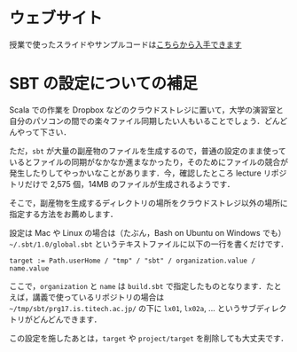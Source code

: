 # ウェブサイト

授業で使ったスライドやサンプルコードは[こちらから入手できます](https://github.com/wakita/y18-prg1)

# SBT の設定についての補足

Scala での作業を Dropbox などのクラウドストレジに置いて，大学の演習室と自分のパソコンの間での楽々ファイル同期したい人もいることでしょう．どんどんやって下さい．

ただ，`sbt` が大量の副産物のファイルを生成するので，普通の設定のまま使っているとファイルの同期がなかなか進まなかったり，そのためにファイルの競合が発生したりしてやっかいなことがあります．今，確認したところ lecture リポジトリだけで 2,575 個，14MB のファイルが生成されるようです．


そこで，副産物を生成するディレクトリの場所をクラウドストレジ以外の場所に指定する方法をお薦めします．

設定は Mac や Linux の場合は（たぶん，Bash on Ubuntu on Windows でも）`~/.sbt/1.0/global.sbt` というテキストファイルに以下の一行を書くだけです．

~~~
target := Path.userHome / "tmp" / "sbt" / organization.value / name.value
~~~

ここで，`organization` と `name` は `build.sbt` で指定したものとなります．たとえば，講義で使っているリポジトリの場合は `~/tmp/sbt/prg17.is.titech.ac.jp/` の下に `lx01`, `lx02a`, ... というサブディレクトリがどんどんできます．

この設定を施したあとは，`target` や `project/target` を削除しても大丈夫です．
